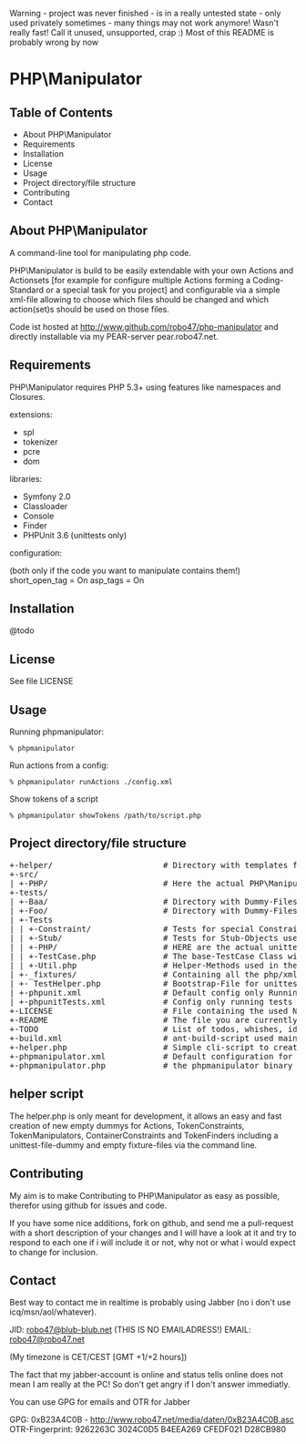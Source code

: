 Warning - project was never finished - is in a really untested state - only used privately sometimes - many things may not work anymore!
Wasn't really fast! Call it unused, unsupported, crap :)
Most of this README is probably wrong by now























PHP\Manipulator
==============

Table of Contents
-----------------

* About PHP\Manipulator
* Requirements
* Installation
* License
* Usage
* Project directory/file structure
* Contributing
* Contact


About PHP\Manipulator
---------------------

A command-line tool for manipulating php code.

PHP\Manipulator is build to be easily extendable with your own Actions and Actionsets
[for example for configure multiple Actions forming a Coding-Standard or a
special task for you project] and configurable via a simple xml-file allowing to
choose which files should be changed and which action(set)s should be used on those files.

Code ist hosted at http://www.github.com/robo47/php-manipulator and directly
installable via my PEAR-server pear.robo47.net.


Requirements
------------

PHP\Manipulator requires PHP 5.3+ using features like namespaces and Closures.

extensions:

* spl
* tokenizer
* pcre
* dom

libraries:

* Symfony 2.0
 * Classloader
 * Console
 * Finder
* PHPUnit 3.6 (unittests only)

configuration:

(both only if the code you want to manipulate contains them!)
short_open_tag = On
asp_tags = On


Installation
------------

@todo

License
-------

See file LICENSE


Usage
-----

Running phpmanipulator:

    % phpmanipulator

Run actions from a config:

    % phpmanipulator runActions ./config.xml

Show tokens of a script

    % phpmanipulator showTokens /path/to/script.php


Project directory/file structure
--------------------------------

<pre>
+-helper/                       # Directory with templates for creating new Classes
+-src/
| +-PHP/                        # Here the actual PHP\Manipulators Code is located
+-tests/
| +-Baa/                        # Directory with Dummy-Files for testing Components, the Config and Loading
| +-Foo/                        # Directory with Dummy-Files for testing Components, the Config and Loading
| +-Tests
| | +-Constraint/               # Tests for special Constraints used in the tests
| | +-Stub/                     # Tests for Stub-Objects used in the tests
| | +-PHP/                      # HERE are the actual unittests for PHP\Manipulator
| | +-TestCase.php              # The base-TestCase Class with additional asserts using the new Constraints and some other methods
| | +-Util.php                  # Helper-Methods used in the Constraints and for Debugging while riding new Code
| +-_fixtures/                  # Containing all the php/xml-files used in the unittests ordered in subdirectories for each namespace below \PHP\Manipulator
| +- TestHelper.php             # Bootstrap-File for unittests setting include-path and setting up the Symfony-Autoloader
| +-phpunit.xml                 # Default config only Running Tests in /tests/Tests/PHP
| +-phpunitTests.xml            # Config only running tests of "testing-components" like the Constraints, the Stubs, the TestCase and the Util-class.
+-LICENSE                       # File containing the used New BSD-License for PHP\Manipulator
+-README                        # The file you are currently reading
+-TODO                          # List of todos, whishes, ideas and plans
+-build.xml                     # ant-build-script used mainly by hudson for running all tools around a build (phpunit, phpcpd, phpcs, phplint, phpunit, ... )
+-helper.php                    # Simple cli-script to create new Classes + unitests + empty fixture-files
+-phpmanipulator.xml            # Default configuration for running phpManipulator for enforcing coding-standard for itself by formatting/indenting code the right way (formatting not like expected yet!)
+-phpmanipulator.php            # the phpmanipulator binary
</pre>


helper script
-------------

The helper.php is only meant for development, it allows an easy and fast creation of new empty dummys for Actions,
TokenConstraints, TokenManipulators, ContainerConstraints and TokenFinders including a unittest-file-dummy and empty fixture-files via
the command line.


Contributing
------------

My aim is to make Contributing to PHP\Manipulator as easy
as possible, therefor using github for issues and code.

If you have some nice additions, fork on github, and send me a pull-request with
a short description of your changes and I will have a look at it and try to
respond to each one if i will include it or not, why not or what i would expect
to change for inclusion.

Contact
-------

Best way to contact me in realtime is probably using Jabber (no i don't use icq/msn/aol/whatever).

JID: robo47@blub-blub.net (THIS IS NO EMAILADRESS!)
EMAIL: robo47@robo47.net

(My timezone is CET/CEST [GMT +1/+2 hours])

The fact that my jabber-account is online and status tells online does not mean
I am really at the PC! So don't get angry if I don't answer immediatly.

You can use GPG for emails and OTR for Jabber

GPG: 0xB23A4C0B - http://www.robo47.net/media/daten/0xB23A4C0B.asc
OTR-Fingerprint: 9262263C 3024C0D5 B4EEA269 CFEDF021 D28CB980
